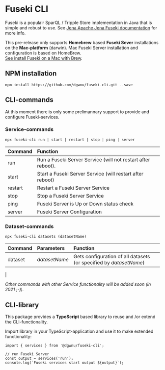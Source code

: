 # Fuseki CLI

Fuseki is a populair SparQL / Tripple Store implementation in Java that is simple and robust to use. See [Jena Apache Jena Fuseki documentation](https://jena.apache.org/documentation/fuseki2/index.html) for more info.  
  
This pre-release only supports __Homebrew__ based __Fuseki Sever__ installations on the __Mac-platform__ (darwin). Mac Fuseki Server installation and configuration is based on HomeBrew.  
[See install Fuseki on a Mac with Brew](https://brewinstall.org/install-fuseki-on-mac-with-brew/).

## NPM installation

````
npm install https://github.com/dgwnu/fuseki-cli.git --save
````

## CLI-commands

At this moment there is only some prelimannary support to provide and configure Fuseki-services.

### Service-commands

````
npx fuseki-cli run | start | restart | stop | ping | server
````

| Command | Function |
|---------|:------------|
| run | Run a Fuseki Server Service (will not restart after reboot). |
| start | Start a Fuseki Server Service (will restart after reboot) |
| restart | Restart a Fuseki Server Service |
| stop | Stop a Fuseki Server Service |
| ping | Fuseki Server is Up or Down status check |
| server | Fuseki Server Configuration |

### Dataset-commands
````
npx fuseki-cli datasets (datasetName)
````
| Command | Parameters | Function |
|---------|:------------|:------------|
| dataset | _datasetName_ | Gets configuration of all datasets (or specified by _datasetName_) |
| 

_Other commands with other Service functionality will be added soon (in 2021 ;-))._

## CLI-library

This package provides a __TypeScript__ based library to reuse and /or extend the CLI-functionality.  
  
Import library in your TypeScript-application and use it to make extended functionality:
````
import { services } from '@dgwnu/fuseki-cli';

// run Fuseki Server
const output = services('run');
console.log(`Fuseki services start output ${output}`);

````